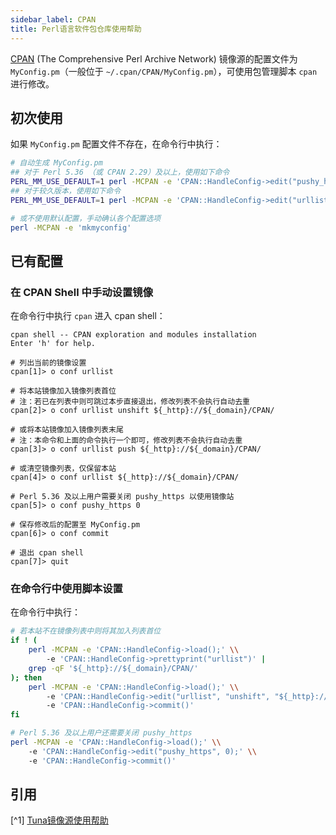 ```yaml
---
sidebar_label: CPAN
title: Perl语言软件包仓库使用帮助
---
```


[CPAN](https://www.cpan.org/) (The Comprehensive Perl Archive Network) 镜像源的配置文件为 `MyConfig.pm`（一般位于 `~/.cpan/CPAN/MyConfig.pm`），可使用包管理脚本 `cpan` 进行修改。

## 初次使用

如果 `MyConfig.pm` 配置文件不存在，在命令行中执行：

```bash varcode
# 自动生成 MyConfig.pm
## 对于 Perl 5.36 （或 CPAN 2.29）及以上，使用如下命令
PERL_MM_USE_DEFAULT=1 perl -MCPAN -e 'CPAN::HandleConfig->edit("pushy_https", 0); CPAN::HandleConfig->edit("urllist", "unshift", "${_http}://${_domain}/CPAN/"); mkmyconfig'
## 对于较久版本，使用如下命令
PERL_MM_USE_DEFAULT=1 perl -MCPAN -e 'CPAN::HandleConfig->edit("urllist", "unshift", "${_http}://${_domain}/CPAN/"); mkmyconfig'

# 或不使用默认配置，手动确认各个配置选项
perl -MCPAN -e 'mkmyconfig'
```

## 已有配置

### 在 CPAN Shell 中手动设置镜像

在命令行中执行 `cpan` 进入 cpan shell：

```shell varcode
cpan shell -- CPAN exploration and modules installation
Enter 'h' for help.

# 列出当前的镜像设置
cpan[1]> o conf urllist

# 将本站镜像加入镜像列表首位
# 注：若已在列表中则可跳过本步直接退出，修改列表不会执行自动去重
cpan[2]> o conf urllist unshift ${_http}://${_domain}/CPAN/

# 或将本站镜像加入镜像列表末尾
# 注：本命令和上面的命令执行一个即可，修改列表不会执行自动去重
cpan[3]> o conf urllist push ${_http}://${_domain}/CPAN/

# 或清空镜像列表，仅保留本站
cpan[4]> o conf urllist ${_http}://${_domain}/CPAN/

# Perl 5.36 及以上用户需要关闭 pushy_https 以使用镜像站
cpan[5]> o conf pushy_https 0

# 保存修改后的配置至 MyConfig.pm
cpan[6]> o conf commit

# 退出 cpan shell
cpan[7]> quit
```

### 在命令行中使用脚本设置

在命令行中执行：

```bash varcode
# 若本站不在镜像列表中则将其加入列表首位
if ! (
    perl -MCPAN -e 'CPAN::HandleConfig->load();' \\
        -e 'CPAN::HandleConfig->prettyprint("urllist")' |
    grep -qF '${_http}://${_domain}/CPAN/'
); then
    perl -MCPAN -e 'CPAN::HandleConfig->load();' \\
        -e 'CPAN::HandleConfig->edit("urllist", "unshift", "${_http}://${_domain}/CPAN/");' \\
        -e 'CPAN::HandleConfig->commit()'
fi

# Perl 5.36 及以上用户还需要关闭 pushy_https
perl -MCPAN -e 'CPAN::HandleConfig->load();' \\
    -e 'CPAN::HandleConfig->edit("pushy_https", 0);' \\
    -e 'CPAN::HandleConfig->commit()'
```


## 引用
[^1] [Tuna镜像源使用帮助](https://mirrors.tuna.tsinghua.edu.cn/help/CPAN/)  